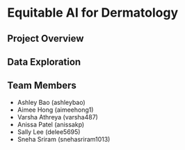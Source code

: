 # Equitable AI for Dermatology

## Project Overview

## Data Exploration

## Team Members
- Ashley Bao (ashleybao)
- Aimee Hong (aimeehong1)
- Varsha Athreya (varsha487)
- Anissa Patel (anissakp)
- Sally Lee (delee5695)
- Sneha Sriram (snehasriram1013)
